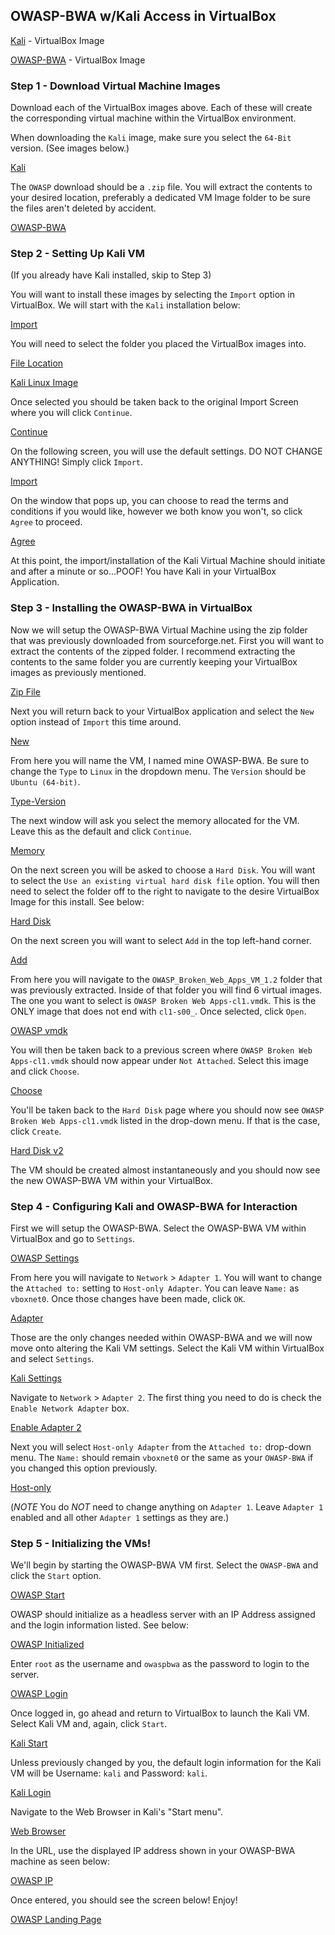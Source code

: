 ## OWASP-BWA w/Kali Access in VirtualBox ##

[Kali](https://www.offensive-security.com/kali-linux-vm-vmware-virtualbox-image-download/) - VirtualBox Image

[OWASP-BWA](https://sourceforge.net/projects/owaspbwa/) - VirtualBox Image

### Step 1 - Download Virtual Machine Images ###

Download each of the VirtualBox images above. Each of these will create the corresponding virtual machine within the VirtualBox environment. 

When downloading the `Kali` image, make sure you select the `64-Bit` version. (See images below.)

[Kali](Images/Kali_InstallPage.png)

The `OWASP` download should be a `.zip` file. You will extract the contents to your desired location, preferably a dedicated VM Image folder to be sure the files aren't deleted by accident.

[OWASP-BWA](Images/OWASP-BWA_InstallPage.png)

### Step 2 - Setting Up Kali VM ###

(If you already have Kali installed, skip to Step 3)

You will want to install these images by selecting the `Import` option in VirtualBox. We will start with the `Kali` installation below:

[Import](Images/VirtualBox_Import.png)

You will need to select the folder you placed the VirtualBox images into.

[File Location](Images/Screen%20Shot%202020-08-21%20at%204.11.00%20PM.png)

[Kali Linux Image](Images/Screen%20Shot%202020-08-21%20at%204.12.47%20PM.png)

Once selected you should be taken back to the original Import Screen where you will click  `Continue`.

[Continue](Images/Screen%20Shot%202020-08-21%20at%204.13.09%20PM.png)

On the following screen, you will use the default settings. DO NOT CHANGE ANYTHING! Simply click `Import`.

[Import](Images/Screen%20Shot%202020-08-21%20at%204.14.11%20PM.png)

On the window that pops up, you can choose to read the terms and conditions if you would like, however we both know you won't, so click `Agree` to proceed.

[Agree](Images/Screen%20Shot%202020-08-21%20at%204.17.13%20PM.png)

At this point, the import/installation of the Kali Virtual Machine should initiate and after a minute or so...POOF! You have Kali in your VirtualBox Application.

### Step 3 - Installing the OWASP-BWA in VirtualBox ###

Now we will setup the OWASP-BWA Virtual Machine using the zip folder that was previously downloaded from sourceforge.net. First you will want to extract the contents of the zipped folder. I recommend extracting the contents to the same folder you are currently keeping your VirtualBox images as previously mentioned.

[Zip File](Images/Screen%20Shot%202020-08-21%20at%204.32.41%20PM.png)

Next you will return back to your VirtualBox application and select the `New` option instead of `Import` this time around.

[New](Images/Screen%20Shot%202020-08-21%20at%204.36.33%20PM.png)

From here you will name the VM, I named mine OWASP-BWA. Be sure to change the `Type` to `Linux` in the dropdown menu. The `Version` should be `Ubuntu (64-bit)`.

[Type-Version](Images/Screen%20Shot%202020-08-21%20at%204.39.51%20PM.png)

The next window will ask you select the memory allocated for the VM. Leave this as the default and click `Continue`.

[Memory](Images/Screen%20Shot%202020-08-21%20at%204.41.19%20PM.png)

On the next screen you will be asked to choose a `Hard Disk`. You will want to select the `Use an existing virtual hard disk file` option. You will then need to select the folder off to the right to navigate to the desire VirtualBox Image for this install. See below:

[Hard Disk](Images/Screen%20Shot%202020-08-21%20at%204.42.37%20PM.png)

On the next screen you will want to select `Add` in the top left-hand corner.

[Add](Images/Screen%20Shot%202020-08-21%20at%204.44.21%20PM.png)

From here you will navigate to the `OWASP_Broken_Web_Apps_VM_1.2` folder that was previously extracted. Inside of that folder you will find 6 virtual images. The one you want to select is `OWASP Broken Web Apps-cl1.vmdk`. This is the ONLY image that does not end with `cl1-s00_`. Once selected, click `Open`.

[OWASP vmdk](Images/Screen%20Shot%202020-08-21%20at%204.45.59%20PM.png)

You will then be taken back to a previous screen where `OWASP Broken Web Apps-cl1.vmdk` should now appear under `Not Attached`. Select this image and click `Choose`.

[Choose](Images/Screen%20Shot%202020-08-21%20at%204.46.47%20PM.png)

You'll be taken back to the `Hard Disk` page where you should now see `OWASP Broken Web Apps-cl1.vmdk` listed in the drop-down menu. If that is the case, click `Create`.

[Hard Disk v2](Images/Screen%20Shot%202020-08-21%20at%204.48.14%20PM.png)

The VM should be created almost instantaneously and you should now see the new OWASP-BWA VM within your VirtualBox.

### Step 4 - Configuring Kali and OWASP-BWA for Interaction ###

First we will setup the OWASP-BWA. Select the OWASP-BWA VM within VirtualBox and go to `Settings`.

[OWASP Settings](Images/Screen%20Shot%202020-08-21%20at%204.49.04%20PM.png)

From here you will navigate to `Network` > `Adapter 1`. You will want to change the `Attached to:` setting to `Host-only Adapter`. You can leave `Name:` as `vboxnet0`. Once those changes have been made, click `OK`.

[Adapter](Images/Screen%20Shot%202020-08-21%20at%204.51.14%20PM.png)

Those are the only changes needed within OWASP-BWA and we will now move onto altering the Kali VM settings. Select the Kali VM within VirtualBox and select `Settings`.

[Kali Settings](Images/Screen%20Shot%202020-08-21%20at%204.52.54%20PM.png)

Navigate to `Network` > `Adapter 2`. The first thing you need to do is check the `Enable Network Adapter` box.

[Enable Adapter 2](Images/Screen%20Shot%202020-08-21%20at%204.55.39%20PM.png)

Next you will select `Host-only Adapter` from the `Attached to:` drop-down menu. The `Name:` should remain `vboxnet0` or the same as your `OWASP-BWA` if you changed this option previously.

[Host-only](Images/Screen%20Shot%202020-08-21%20at%204.56.58%20PM.png)


(_NOTE_ You do _NOT_ need to change anything on `Adapter 1`. Leave `Adapter 1` enabled and all other `Adapter 1` settings as they are.)

### Step 5 - Initializing the VMs! ###

We'll begin by starting the OWASP-BWA VM first. Select the `OWASP-BWA` and click the `Start` option.

[OWASP Start](Images/Screen%20Shot%202020-08-21%20at%204.58.22%20PM.png)

OWASP should initialize as a headless server with an IP Address assigned and the login information listed. See below:

[OWASP Initialized](Images/Screen%20Shot%202020-08-21%20at%205.01.25%20PM.png)

Enter `root` as the username and `owaspbwa` as the password to login to the server.

[OWASP Login](Images/Screen%20Shot%202020-08-21%20at%205.01.57%20PM.png)

Once logged in, go ahead and return to VirtualBox to launch the Kali VM. Select Kali VM and, again, click `Start`.

[Kali Start](Images/Screen%20Shot%202020-08-21%20at%205.02.21%20PM.png)

Unless previously changed by you, the default login information for the Kali VM will be Username: `kali` and Password: `kali`.

[Kali Login](Images/Screen%20Shot%202020-08-21%20at%205.03.30%20PM.png)

Navigate to the Web Browser in Kali's "Start menu".

[Web Browser](Images/Screen%20Shot%202020-08-21%20at%205.05.12%20PM.png)

In the URL, use the displayed IP address shown in your OWASP-BWA machine as seen below:

[OWASP IP](Images/Screen%20Shot%202020-08-21%20at%205.07.10%20PM.png)

Once entered, you should see the screen below! Enjoy!

[OWASP Landing Page](Images/Screen%20Shot%202020-08-21%20at%205.08.53%20PM.png)
